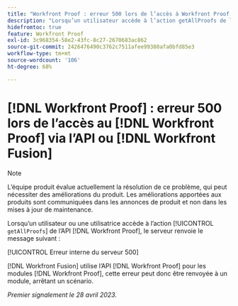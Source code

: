 ```yaml
---
title: "Workfront Proof : erreur 500 lors de l’accès à Workfront Proof via l’API ou la fusion Workfront"
description: "Lorsqu’un utilisateur accède à l’action getAllProofs de l’API Proof, le serveur Workfront Proof renvoie le message : Erreur interne du serveur 500"
hidefromtoc: true
feature: Workfront Proof
exl-id: 3c968354-58e2-43fc-8c27-2670683ac862
source-git-commit: 2426476490c3762c7511afee99380afa0bfd85e3
workflow-type: tm+mt
source-wordcount: '106'
ht-degree: 68%

---
```


# [!DNL Workfront Proof] : erreur 500 lors de l’accès au [!DNL Workfront Proof] via l’API ou [!DNL Workfront Fusion]

>[!NOTE]
>
>L’équipe produit évalue actuellement la résolution de ce problème, qui peut nécessiter des améliorations du produit. Les améliorations apportées aux produits sont communiquées dans les annonces de produit et non dans les mises à jour de maintenance.

<!--This article is on Proof and Fusion TOCs-->

Lorsqu’un utilisateur ou une utilisatrice accède à l’action [!UICONTROL `getAllProofs`] de l’API [!DNL Workfront Proof], le serveur renvoie le message suivant :

[!UICONTROL Erreur interne du serveur 500]

[!DNL Workfront Fusion] utilise l’API [!DNL Workfront Proof] pour les modules [!DNL Workfront Proof], cette erreur peut donc être renvoyée à un module, arrêtant un scénario.

_Premier signalement le 28 avril 2023._
